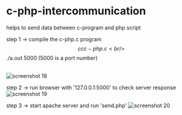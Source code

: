 # c-php-intercommunication
helps to send data between c-program and php script

step 1 ->  compile the c-php.c program<br/>
          $$ cc c-php.c <br/>
          $$ ./a.out 5000 (5000 is a port number) <br/><br/>
            
![screenshot 18](https://cloud.githubusercontent.com/assets/21128320/24079127/0e1392be-0ca7-11e7-943b-b1e79f84e6be.png)

step 2 -> run browser with '127.0.0.1:5000' to check server response
![screenshot 19](https://cloud.githubusercontent.com/assets/21128320/24079125/0e09851c-0ca7-11e7-9f3d-8dd0f4ad81b6.png)

step 3 -> start apache server and run 'send.php'
![screenshot 20](https://cloud.githubusercontent.com/assets/21128320/24079171/fbc26b0c-0ca7-11e7-996c-0daf04d917e3.png)

